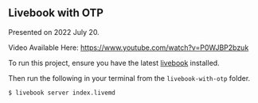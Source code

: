## Livebook with OTP

Presented on 2022 July 20.

Video Available Here: https://www.youtube.com/watch?v=P0WJBP2bzuk

To run this project, ensure you have the latest [livebook](https://github.com/livebook-dev/livebook) installed.

Then run the following in your terminal from the `livebook-with-otp` folder.

```
$ livebook server index.livemd
```

